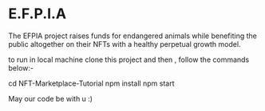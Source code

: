 # E.F.P.I.A
The EFPIA project raises funds for endangered animals while benefiting the public altogether on their NFTs with a healthy perpetual growth model. 

to run in local machine clone this project and then , follow the commands below:-

cd NFT-Marketplace-Tutorial
npm install
npm start

May our code be with u :)
